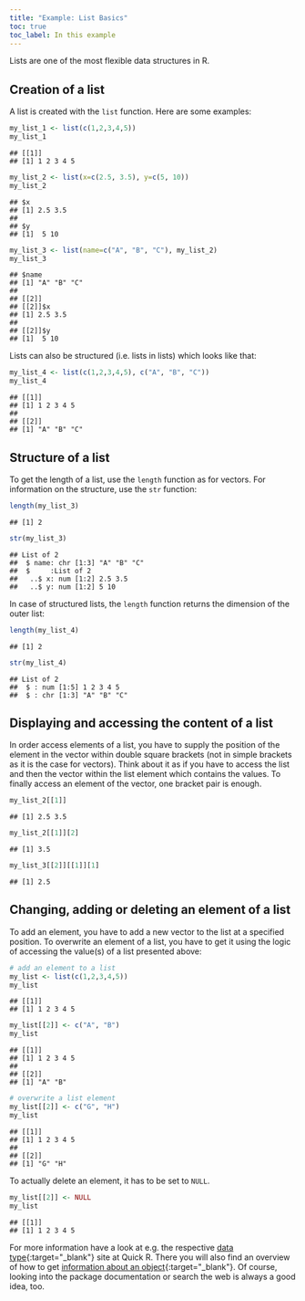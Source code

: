 ```yaml
---
title: "Example: List Basics"
toc: true
toc_label: In this example
---
```



Lists are one of the most flexible data structures in R.

## Creation of a list
A list is created with the `list` function. Here are some examples:

```r
my_list_1 <- list(c(1,2,3,4,5))
my_list_1
```

```
## [[1]]
## [1] 1 2 3 4 5
```

```r
my_list_2 <- list(x=c(2.5, 3.5), y=c(5, 10))
my_list_2
```

```
## $x
## [1] 2.5 3.5
## 
## $y
## [1]  5 10
```

```r
my_list_3 <- list(name=c("A", "B", "C"), my_list_2)
my_list_3
```

```
## $name
## [1] "A" "B" "C"
## 
## [[2]]
## [[2]]$x
## [1] 2.5 3.5
## 
## [[2]]$y
## [1]  5 10
```
Lists can also be structured (i.e. lists in lists) which looks like that:

```r
my_list_4 <- list(c(1,2,3,4,5), c("A", "B", "C"))
my_list_4
```

```
## [[1]]
## [1] 1 2 3 4 5
## 
## [[2]]
## [1] "A" "B" "C"
```


## Structure of a list
To get the length of a list, use the `length` function as for vectors. For 
information on the structure, use the `str` function:

```r
length(my_list_3)
```

```
## [1] 2
```

```r
str(my_list_3)
```

```
## List of 2
##  $ name: chr [1:3] "A" "B" "C"
##  $     :List of 2
##   ..$ x: num [1:2] 2.5 3.5
##   ..$ y: num [1:2] 5 10
```
In case of structured lists, the `length` function returns the dimension of the
outer list:

```r
length(my_list_4)
```

```
## [1] 2
```

```r
str(my_list_4)
```

```
## List of 2
##  $ : num [1:5] 1 2 3 4 5
##  $ : chr [1:3] "A" "B" "C"
```
## Displaying and accessing the content of a list
In order access elements of a list, you have to supply the  position of the 
element in the vector within double square brackets (not in simple brackets 
as it is the case for vectors). Think about it as if you have to access the list
and then the vector within the list element which contains the
values. To finally access an element of the vector, one bracket pair is enough.

```r
my_list_2[[1]]
```

```
## [1] 2.5 3.5
```

```r
my_list_2[[1]][2]
```

```
## [1] 3.5
```

```r
my_list_3[[2]][[1]][1]
```

```
## [1] 2.5
```
## Changing, adding or deleting an element of a list
To add an element, you have to add a new vector to the list at a specified 
position. To overwrite an element of a list, you have to get it using the logic
of accessing the value(s) of a list presented above:

```r
# add an element to a list
my_list <- list(c(1,2,3,4,5))
my_list
```

```
## [[1]]
## [1] 1 2 3 4 5
```

```r
my_list[[2]] <- c("A", "B")
my_list
```

```
## [[1]]
## [1] 1 2 3 4 5
## 
## [[2]]
## [1] "A" "B"
```

```r
# overwrite a list element
my_list[[2]] <- c("G", "H")
my_list
```

```
## [[1]]
## [1] 1 2 3 4 5
## 
## [[2]]
## [1] "G" "H"
```
To actually delete an element, it has to be set to `NULL`.

```r
my_list[[2]] <- NULL
my_list
```

```
## [[1]]
## [1] 1 2 3 4 5
```
For more information have a look at e.g. the respective [data type](http://www.statmethods.net/input/datatypes.html){:target="_blank"} 
site at Quick R. There you will also find an overview of how to get [information about an object](http://www.statmethods.net/input/contents.html){:target="_blank"}. 
Of course, looking into the package documentation or search the web is always a good idea, too.
